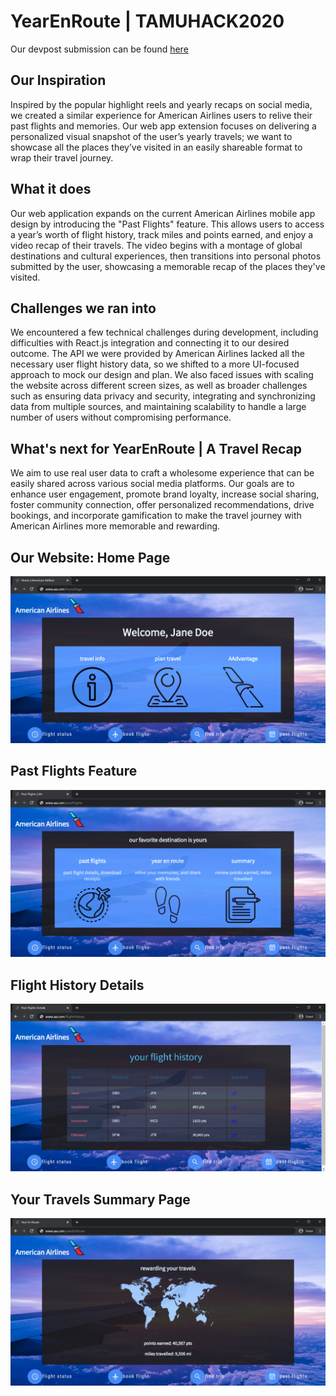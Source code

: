 # YearEnRoute | TAMUHACK2020

Our devpost submission can be found [here](https://devpost.com/software/american-airlines-yearenroute-travel-recap)

## Our Inspiration
Inspired by the popular highlight reels and yearly recaps on social media, we created a similar experience for American Airlines users to relive their past flights and memories. Our web app extension focuses on delivering a personalized visual snapshot of the user’s yearly travels; we want to showcase all the places they’ve visited in an easily shareable format to wrap their travel journey.

## What it does
Our web application expands on the current American Airlines mobile app design by introducing the "Past Flights" feature. This allows users to access a year’s worth of flight history, track miles and points earned, and enjoy a video recap of their travels. The video begins with a montage of global destinations and cultural experiences, then transitions into personal photos submitted by the user, showcasing a memorable recap of the places they've visited.

## Challenges we ran into
We encountered a few technical challenges during development, including difficulties with React.js integration and connecting it to our desired outcome. The API we were provided by American Airlines lacked all the necessary user flight history data, so we shifted to a more UI-focused approach to mock our design and plan. We also faced issues with scaling the website across different screen sizes, as well as broader challenges such as ensuring data privacy and security, integrating and synchronizing data from multiple sources, and maintaining scalability to handle a large number of users without compromising performance.

## What's next for YearEnRoute | A Travel Recap
We aim to use real user data to craft a wholesome experience that can be easily shared across various social media platforms. Our goals are to enhance user engagement, promote brand loyalty, increase social sharing, foster community connection, offer personalized recommendations, drive bookings, and incorporate gamification to make the travel journey with American Airlines more memorable and rewarding.

## Our Website: Home Page
![](YearEnRoute_mvp/aa-home.png)

## Past Flights Feature
![](YearEnRoute_mvp/aa-pastFlights.png)

## Flight History Details
![](YearEnRoute_mvp/aa-flightHistory.png)

## Your Travels Summary Page
![](YearEnRoute_mvp/aa-yearEnRoute.png)
